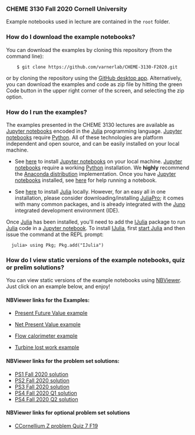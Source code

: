 ### CHEME 3130 Fall 2020 Cornell University
Example notebooks used in lecture are contained in the ``root`` folder.

### How do I download the example notebooks?
You can download the examples by cloning this repository (from the command line):

```
    $ git clone https://github.com/varnerlab/CHEME-3130-F2020.git
```

or by cloning the repository using the [GitHub desktop app](https://desktop.github.com). 
Alternatively, you can download the examples and code as zip file by hitting the green Code button in the upper right corner of the screen, and selecting the zip option.   

### How do I run the examples?
The examples presented in the CHEME 3130 lectures are available as [Jupyter notebooks](http://jupyter.org)
encoded in the [Julia](https://julialang.org) programming language. [Jupyter notebooks](http://jupyter.org)
require [Python](https://www.python.org). All of these technologies are platform independent and open source,
and can be easily installed on your local machine.

* See [here](http://jupyter.org/install.html) to install [Jupyter notebooks](http://jupyter.org) on your local machine.
[Jupyter notebooks](http://jupyter.org) require a working [Python](https://www.python.org) installation.
We __highly__ recommend the [Anaconda distribution](https://www.anaconda.com/download/#macos) implementation.
Once you have [Jupyter notebooks](http://jupyter.org) installed, see [here](https://jupyter.readthedocs.io/en/latest/running.html#running) for help running a notebook.

* See [here](https://julialang.org/downloads/) to install [Julia](https://julialang.org) locally.
However, for an easy all in one installation, please consider downloading/installing [JuliaPro](https://juliacomputing.com/products/juliapro); it comes with many common packages, and is already integrated with the [Juno](https://junolab.org) integrated development environment (IDE).

Once [Julia](https://julialang.org) has been installed, you'll need to add the [IJulia](https://github.com/JuliaLang/IJulia.jl) package to run [Julia](https://julialang.org) code in a [Jupyter notebook](http://jupyter.org).
To install [IJulia](https://github.com/JuliaLang/IJulia.jl), first [start Julia](https://docs.julialang.org/en/stable/manual/getting-started/) and then issue the command at the REPL prompt:

```
  julia> using Pkg; Pkg.add("IJulia")
```



### How do I view static versions of the example notebooks, quiz or prelim solutions?
You can view static versions of the example notebooks using [NBViewer](https://nbviewer.jupyter.org). Just click on an example below, and enjoy!

#### NBViewer links for the Examples:
* [Present Future Value example](https://nbviewer.jupyter.org/github/varnerlab/CHEME-3130-F2020/blob/master/Example-Present-Future-Value.ipynb)

* [Net Present Value example](https://nbviewer.jupyter.org/github/varnerlab/CHEME-3130-F2020/blob/master/Example-NetPresentValue-Calculation.ipynb)

* [Flow calorimeter example](https://nbviewer.jupyter.org/github/varnerlab/CHEME-3130-F2020/blob/master/Example-FlowCalorimeter.ipynb)

* [Turbine lost work example](https://nbviewer.jupyter.org/github/varnerlab/CHEME-3130-F2020/blob/master/Example-Turbine.ipynb)


#### NBViewer links for the problem set solutions:
* [PS1 Fall 2020 solution](https://nbviewer.jupyter.org/github/varnerlab/CHEME-3130-F2020/blob/master/solutions/quiz/Q1/Q1-Soln-CHEME-3130-F20.ipynb)
* [PS2 Fall 2020 solution](https://nbviewer.jupyter.org/github/varnerlab/CHEME-3130-F2020/blob/master/solutions/quiz/Q2/Q2-Soln-CHEME-3130-F20.ipynb)
* [PS3 Fall 2020 solution](https://nbviewer.jupyter.org/github/varnerlab/CHEME-3130-F2020/blob/master/solutions/quiz/Q3/Q3-Soln-CHEME-3130-F20.ipynb)
* [PS4 Fall 2020 Q1 solution](https://nbviewer.jupyter.org/github/varnerlab/CHEME-3130-F2020/blob/master/solutions/quiz/Q4/PS4-soln-problem-1.ipynb)
* [PS4 Fall 2020 Q2 solution](https://nbviewer.jupyter.org/github/varnerlab/CHEME-3130-F2020/blob/master/solutions/quiz/Q4/PS4-soln-problem-2.ipynb)


#### NBViewer links for optional problem set solutions 
* [CCornellium Z problem Quiz 7 F19](https://nbviewer.jupyter.org/github/varnerlab/CHEME-3130-F2020/blob/master/solutions/optional_PS/Z-problem-F19/Solution.ipynb)


